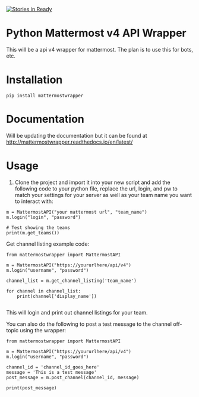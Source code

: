 [![Stories in Ready](https://badge.waffle.io/btotharye/mattermost_wrapper.png?label=ready&title=Ready)](https://waffle.io/btotharye/mattermost_wrapper?utm_source=badge)
# Python Mattermost v4 API Wrapper
This will be a api v4 wrapper for mattermost.  The plan is to use this for bots, etc.

# Installation
`pip install mattermostwrapper`

# Documentation
Will be updating the documentation but it can be found at http://mattermostwrapper.readthedocs.io/en/latest/

# Usage
1. Clone the project and import it into your new script and add the following code to your python file, replace the url, login, and pw to match your settings for your server as well as your team name you want to interact with:

```
m = MattermostAPI("your mattermost url", "team_name")
m.login("login", "password")

# Test showing the teams
print(m.get_teams())
```

Get channel listing example code:

```
from mattermostwrapper import MattermostAPI

m = MattermostAPI("https://yoururlhere/api/v4")
m.login("username", "password")

channel_list = m.get_channel_listing('team_name')

for channel in channel_list:
    print(channel['display_name'])
    
```

This will login and print out channel listings for your team.

You can also do the following to post a test message to the channel off-topic using the wrapper:
```
from mattermostwrapper import MattermostAPI

m = MattermostAPI("https://yoururlhere/api/v4")
m.login("username", "password")

channel_id = 'channel_id_goes_here'
message = 'This is a test message'
post_message = m.post_channel(channel_id, message)

print(post_message)
```


